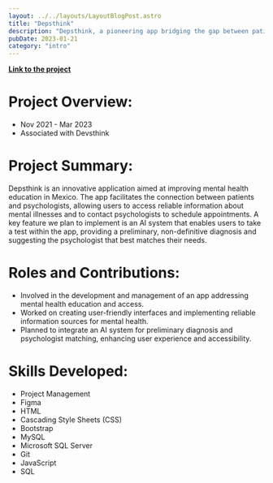 ```yaml
---
layout: ../../layouts/LayoutBlogPost.astro
title: "Depsthink"
description: "Depsthink, a pioneering app bridging the gap between patients and psychologists in Mexico, offering safe information and potential AI-based preliminary diagnosis. This project displays skills in project management and various technical competencies."
pubDate: 2023-01-21
category: "intro"
---
```


[**Link to the project**](https://www.figma.com/proto/4TjzUXLngtazpVWF759RrV/Entregable-3-MOCKUP-App-Depsthink-%252B-Josue-Israel-Esquivel-Garza?node-id=555%3A5186&starting-point-node-id=555%3A5186&scaling=scale-down)


# **Project Overview:**

- Nov 2021 - Mar 2023
- Associated with Devsthink

# **Project Summary:**
Depsthink is an innovative application aimed at improving mental health education in Mexico. The app facilitates the connection between patients and psychologists, allowing users to access reliable information about mental illnesses and to contact psychologists to schedule appointments. A key feature we plan to implement is an AI system that enables users to take a test within the app, providing a preliminary, non-definitive diagnosis and suggesting the psychologist that best matches their needs. 

# **Roles and Contributions:**
- Involved in the development and management of an app addressing mental health education and access.
- Worked on creating user-friendly interfaces and implementing reliable information sources for mental health.
- Planned to integrate an AI system for preliminary diagnosis and psychologist matching, enhancing user experience and accessibility.

# **Skills Developed:**
- Project Management
- Figma
- HTML
- Cascading Style Sheets (CSS)
- Bootstrap
- MySQL
- Microsoft SQL Server
- Git
- JavaScript
- SQL
